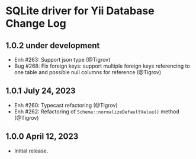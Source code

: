 # SQLite driver for Yii Database Change Log

## 1.0.2 under development

- Enh #263: Support json type (@Tigrov)
- Bug #268: Fix foreign keys: support multiple foreign keys referencing to one table and possible null columns for reference (@Tigrov)

## 1.0.1 July 24, 2023

- Enh #260: Typecast refactoring (@Tigrov)
- Enh #262: Refactoring of `Schema::normalizeDefaultValue()` method (@Tigrov)

## 1.0.0 April 12, 2023

- Initial release.
